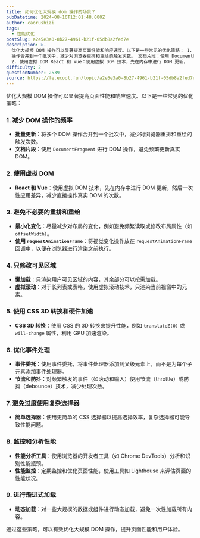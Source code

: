 ```yaml
---
title: 如何优化大规模 dom 操作的场景？
pubDatetime: 2024-08-16T12:01:48.000Z
author: caorushizi
tags:
  - 性能优化
postSlug: a2e5e3a0-8b27-4961-b21f-05db8a2fed7e
description: >-
  优化大规模 DOM 操作可以显著提高页面性能和响应速度。以下是一些常见的优化策略： 1. 减少 DOM 操作的频率 批量更新：将多个 DOM
  操作合并到一个批次中，减少对浏览器重排和重绘的触发次数。 文档片段：使用 DocumentFragment 进行 DOM 操作，避免频繁更新真实 DOM。
  2. 使用虚拟 DOM React 和 Vue：使用虚拟 DOM 技术，先在内存中进行 DOM 更新，
difficulty: 2
questionNumber: 2539
source: https://fe.ecool.fun/topic/a2e5e3a0-8b27-4961-b21f-05db8a2fed7e
---
```


优化大规模 DOM 操作可以显著提高页面性能和响应速度。以下是一些常见的优化策略：

### **1. 减少 DOM 操作的频率**

- **批量更新**：将多个 DOM 操作合并到一个批次中，减少对浏览器重排和重绘的触发次数。
- **文档片段**：使用 `DocumentFragment` 进行 DOM 操作，避免频繁更新真实 DOM。

### **2. 使用虚拟 DOM**

- **React 和 Vue**：使用虚拟 DOM 技术，先在内存中进行 DOM 更新，然后一次性应用差异，减少直接操作真实 DOM 的次数。

### **3. 避免不必要的重排和重绘**

- **最小化变化**：尽量减少对布局的变化，例如避免频繁读取或修改布局属性（如 `offsetWidth`）。
- **使用 `requestAnimationFrame`**：将视觉变化操作放在 `requestAnimationFrame` 回调中，以便在浏览器进行渲染之前执行。

### **4. 只修改可见区域**

- **懒加载**：只渲染用户可见区域的内容，其余部分可以按需加载。
- **虚拟滚动**：对于长列表或表格，使用虚拟滚动技术，只渲染当前视窗中的元素。

### **5. 使用 CSS 3D 转换和硬件加速**

- **CSS 3D 转换**：使用 CSS 的 3D 转换来提升性能，例如 `translateZ(0)` 或 `will-change` 属性，利用 GPU 加速渲染。

### **6. 优化事件处理**

- **事件委托**：使用事件委托，将事件处理器添加到父级元素上，而不是为每个子元素添加事件处理器。
- **节流和防抖**：对频繁触发的事件（如滚动和输入）使用节流（throttle）或防抖（debounce）技术，减少处理次数。

### **7. 避免过度使用复杂选择器**

- **简单选择器**：使用更简单的 CSS 选择器以提高选择效率，复杂选择器可能导致性能问题。

### **8. 监控和分析性能**

- **性能分析工具**：使用浏览器的开发者工具（如 Chrome DevTools）分析和识别性能瓶颈。
- **性能监控**：定期监控和优化页面性能，使用工具如 Lighthouse 来评估页面的性能状况。

### **9. 进行渐进式加载**

- **动态加载**：对一些大规模的数据或组件进行动态加载，避免一次性加载所有内容。

通过这些策略，可以有效优化大规模 DOM 操作，提升页面性能和用户体验。
